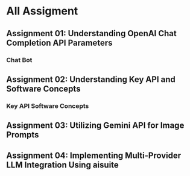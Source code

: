 # All Assigment 

## Assignment 01: Understanding OpenAI Chat Completion API Parameters
### Chat Bot

## Assignment 02: Understanding Key API and Software Concepts
### Key API Software Concepts


## Assignment 03: Utilizing Gemini API for Image Prompts
## Assignment 04: Implementing Multi-Provider LLM Integration Using aisuite
